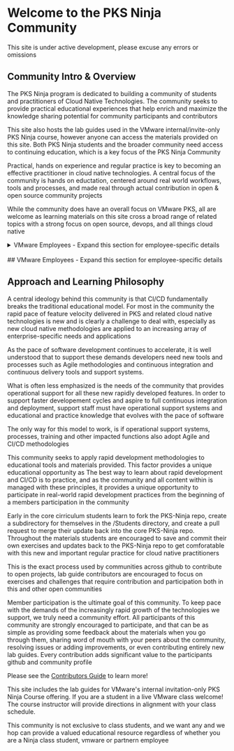 # Welcome to the PKS Ninja Community

This site is under active development, please excuse any errors or omissions

## Community Intro & Overview

The PKS Ninja program is dedicated to building a community of students and practitioners of Cloud Native Technologies. The community seeks to provide practical educational experiences that help enrich and maximize the knowledge sharing potential for community participants and contributors

This site also hosts the lab guides used in the VMware internal/invite-only PKS Ninja course, however anyone can access the materials provided on this site. Both PKS Ninja students and the broader community need access to continuing education, which is a key focus of the PKS Ninja Community

Practical, hands on experience and regular practice is key to becoming an effective practitioner in cloud native technologies. A central focus of the community is  hands on eductation, centered around real world workflows, tools and processes, and made real through actual contribution in open & open source community projects

While the community does have an overall focus on VMware PKS, all are welcome as learning materials on this site cross a broad range of related topics with a strong focus on open source, devops, and all things cloud native

<details><summary>VMware Employees - Expand this section for employee-specific details</summary>
<img src="Images/2018-10-21-16-56-33.png">>
</details>
<br/>
## VMware Employees - Expand this section for employee-specific details

## Approach and Learning Philosophy

A central ideology behind this community is that CI/CD fundamentally breaks the traditional educational model. For most in the community the rapid pace of feature velocity delivered in PKS and related cloud native technologies is new and is clearly a challenge to deal with, especially as new cloud native methodologies are applied to an increasing array of enterprise-specific needs and applications

As the pace of software development continues to accelerate, it is well understood that to support these demands developers need new tools and processes such as Agile methodologies and continuous integration and continuous delivery tools and support systems.

What is often less emphasized is the needs of the community that provides operational support for all these new rapidly developed features. In order to support faster developement cycles and aspire to full continuous integration and deployment, support staff must have operational support systems and educational and practice knowledge that evolves with the pace of software

The only way for this model to work, is if operational support systems, processes, training and other impacted functions also adopt Agile and CI/CD methodologies

This community seeks to apply rapid development methodologies to educational tools and materials provided. This factor provides a unique educational opportunity as The best way to learn about rapid development and CI/CD is to practice, and as the community and all content within is managed with these principles, it provides a unique opportunity to participate in real-world rapid development practices from the beginning of a members participation in the community

Early in the core cirriculum students learn to fork the PKS-Ninja repo, create a subdirectory for themselves in the /Students directory, and create a pull request to merge their update back into the core PKS-Ninja repo. Throughout the materials students are encouraged to save and commit their own exercises and updates back to the PKS-Ninja repo to get comforatable with this new and important regular practice for cloud native practitioners

This is the exact process used by communities across github to contribute to open projects, lab guide contributors are encouraged to focus on exercises and challenges that require contribution and participation both in this and other open communities

Member participation is the ultimate goal of this community. To keep pace with the demands of the increasingly rapid growth of the technologies we support, we truly need a community effort. All participants of this community are strongly encouraged to participate, and that can be as simple as providing some feedback about the materials when you go through them, sharing word of mouth with your peers about the community, resolving issues or adding improvements, or even contributing entirely new lab guides. Every contribution adds significant value to the participants github and community profile

Please see the [Contributors Guide]() to learn more!




This site includes the lab guides for VMware's internal invitation-only PKS Ninja Course offering. If you are a student in a live VMware class welcome! The course instructor will provide directions in alignment with your class schedule.

This community is not exclusive to class students, and we want any and we hop can provide a valued educational resource regardless of whether you are a Ninja class student, vmware or partnern employee
